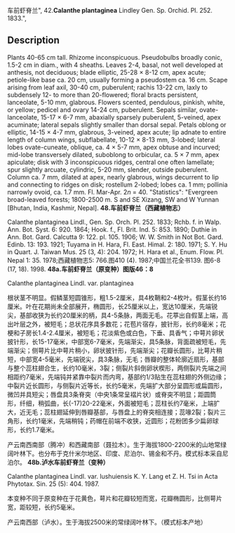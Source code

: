 车前虾脊兰",
42.**Calanthe plantaginea** Lindley Gen. Sp. Orchid. Pl. 252. 1833.",

## Description
Plants 40-65 cm tall. Rhizome inconspicuous. Pseudobulbs broadly conic, 1.5-2 cm in diam., with 4 sheaths. Leaves 2-4, basal, not well developed at anthesis, not deciduous; blade elliptic, 25-28 × 8-12 cm, apex acute; petiole-like base ca. 20 cm, usually forming a pseudostem ca. 16 cm. Scape arising from leaf axil, 30-40 cm, puberulent; rachis 13-22 cm, laxly to subdensely 12- to more than 20-flowered; floral bracts persistent, lanceolate, 5-10 mm, glabrous. Flowers scented, pendulous, pinkish, white, or yellow; pedicel and ovary 14-24 cm, puberulent. Sepals similar, ovate-lanceolate, 15-17 × 6-7 mm, abaxially sparsely puberulent, 5-veined, apex acuminate; lateral sepals slightly smaller than dorsal sepal. Petals oblong or elliptic, 14-15 × 4-7 mm, glabrous, 3-veined, apex acute; lip adnate to entire length of column wings, subflabellate, 10-12 × 8-13 mm, 3-lobed; lateral lobes ovate-cuneate, oblique, ca. 4 × 5-7 mm, apex obtuse and incurved; mid-lobe transversely dilated, suboblong to orbicular, ca. 5 × 7 mm, apex apiculate; disk with 3 inconspicuous ridges, central one often lamellate; spur slightly arcuate, cylindric, 5-20 mm, slender, outside puberulent. Column ca. 7 mm, dilated at apex, nearly glabrous, wings decurrent to lip and connecting to ridges on disk; rostellum 2-lobed; lobes ca. 1 mm; pollinia narrowly ovoid, ca. 1.7 mm. Fl. Mar-Apr. 2*n* = 40.
  "Statistics": "Evergreen broad-leaved forests; 1800-2500 m. S and SE Xizang, SW and W Yunnan [Bhutan, India, Kashmir, Nepal].
**48.车前虾脊兰（西藏植物志）**

Calanthe plantaginea Lindl., Gen. Sp. Orch. Pl. 252. 1833; Rchb. f. in Walp. Ann. Bot. Syst. 6: 920. 1864; Hook. f., Fl. Brit. Ind. 5: 853. 1890; Duthie in Ann. Bot. Gard. Calcutta 9: 122. pl. 105. 1906; W. W. Smith in Not Bot. Gard. Edinb. 13: 193. 1921; Tuyama in H. Hara, Fl. East. Himal. 2: 180. 1971; S. Y. Hu in Quart. J. Taiwan Mus. 25 (3, 4): 204. 1972; H. Hara et al., Enum. Flow. Pl. Nepal 1: 35. 1978;西藏植物志5: 766.图410 (4). 1987;中国兰花全书139. 图6-8 (17, 18). 1998.
**48a.车前虾脊兰（原变种）图版46：8**

Calanthe plantaginea Lindl. var. plantaginea

根状茎不明显。假鳞茎短圆锥形，粗1.5-2厘米，具4枚鞘和2-4枚叶。假茎长约16厘米。叶在花期尚未全部展开，椭圆形，长25厘米以上，宽达10厘米，先端锐尖，基部收狭为长约20厘米的柄，具4-5条脉，两面无毛。花葶出自假茎上端，高出叶层之外，被短毛；总状花序具多数花；花苞片宿存，披针形，长约8毫米；花梗和子房长1.4-2.4厘米，被短毛；花淡紫色或白色，下垂、具香气；中萼片卵状披针形，长15-17毫米，中部宽6-7毫米，先端渐尖，具5条脉，背面疏被短毛，先端渐尖；侧萼片比中萼片稍小，卵状披针形，先端渐尖；花瓣长圆形，比萼片稍短，中部宽4-5毫米，先端锐尖，具3条脉，无毛；唇瓣的整体轮廓近扇形，基部与整个蕊柱翅合生，长约10毫米，3裂；侧裂片斜倒卵状楔形，两侧裂片先端之间相距约7毫米，先端钝并紧靠中裂片而内弯，基部约1/3贴生在蕊柱翅的外侧边缘；中裂片近长圆形，与侧裂片近等长，长约5毫米，先端扩大部分呈圆形或扁圆形，微凹并具短尖；唇盘具3条脊突（中央1条常呈褶片状）或脊突不明显；距圆筒形，纤细，稍弧曲，长(-17)20-22毫米，外面被短毛；蕊柱长约7毫米，上端扩大，近无毛；蕊柱翅延伸到唇瓣基部，与唇盘上的脊突相连接；蕊喙2裂；裂片三角形，长约1毫米，先端稍钝；药帽在前端不收狭，近圆形；花粉团多少扁卵球形，长约1.7毫米。

产云南西南部（腾冲）和西藏南部（聂拉木）。生于海拔1800-2200米的山地常绿阔叶林下。也分布于克什米尔地区、印度、尼泊尔、锡金和不丹。模式标本采自尼泊尔。
**48b.泸水车前虾脊兰（变种）**

Calanthe plantaginea Lindl. var. lushuiensis K. Y. Lang et Z. H. Tsi in Acta Phytotax. Sin. 25 (5): 404. 1987.

本变种不同于原变种在于花黄色，萼片和花瓣较短而宽，花瓣椭圆形，比侧萼片宽，距较短，长约5毫米。

产云南西部（泸水）。生于海拔2500米的常绿阔叶林下。（模式标本产地）
